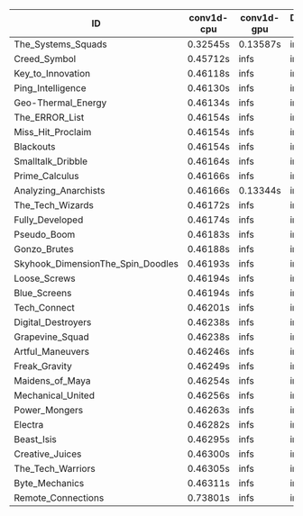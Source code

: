 |ID|conv1d-cpu|conv1d-gpu|DWSPConv2D-gpu|gemm-gpu|avg|
|-|-|-|-|-|-|
|The_Systems_Squads|0.32545s|0.13587s|infs|4.41395s|infs|
|Creed_Symbol|0.45712s|infs|infs|4.34125s|infs|
|Key_to_Innovation|0.46118s|infs|infs|4.39027s|infs|
|Ping_Intelligence|0.46130s|infs|infs|4.42517s|infs|
|Geo-Thermal_Energy|0.46134s|infs|infs|4.39836s|infs|
|The_ERROR_List|0.46154s|infs|infs|4.37325s|infs|
|Miss_Hit_Proclaim|0.46154s|infs|infs|4.40331s|infs|
|Blackouts|0.46154s|infs|infs|4.37664s|infs|
|Smalltalk_Dribble|0.46164s|infs|infs|4.36027s|infs|
|Prime_Calculus|0.46166s|infs|infs|4.39394s|infs|
|Analyzing_Anarchists|0.46166s|0.13344s|infs|4.40729s|infs|
|The_Tech_Wizards|0.46172s|infs|infs|4.42171s|infs|
|Fully_Developed|0.46174s|infs|infs|4.38563s|infs|
|Pseudo_Boom|0.46183s|infs|infs|4.39521s|infs|
|Gonzo_Brutes|0.46188s|infs|infs|4.37693s|infs|
|Skyhook_DimensionThe_Spin_Doodles|0.46193s|infs|infs|4.39769s|infs|
|Loose_Screws|0.46194s|infs|infs|4.40487s|infs|
|Blue_Screens|0.46194s|infs|infs|4.38880s|infs|
|Tech_Connect|0.46201s|infs|infs|4.41917s|infs|
|Digital_Destroyers|0.46238s|infs|infs|4.37805s|infs|
|Grapevine_Squad|0.46238s|infs|infs|4.38199s|infs|
|Artful_Maneuvers|0.46246s|infs|infs|4.40129s|infs|
|Freak_Gravity|0.46249s|infs|infs|4.39930s|infs|
|Maidens_of_Maya|0.46254s|infs|infs|4.40914s|infs|
|Mechanical_United|0.46256s|infs|infs|4.41334s|infs|
|Power_Mongers|0.46263s|infs|infs|4.39025s|infs|
|Electra|0.46282s|infs|infs|4.40782s|infs|
|Beast_Isis|0.46295s|infs|infs|4.40504s|infs|
|Creative_Juices|0.46300s|infs|infs|4.40611s|infs|
|The_Tech_Warriors|0.46305s|infs|infs|4.40048s|infs|
|Byte_Mechanics|0.46311s|infs|infs|4.40305s|infs|
|Remote_Connections|0.73801s|infs|infs|4.38958s|infs|

